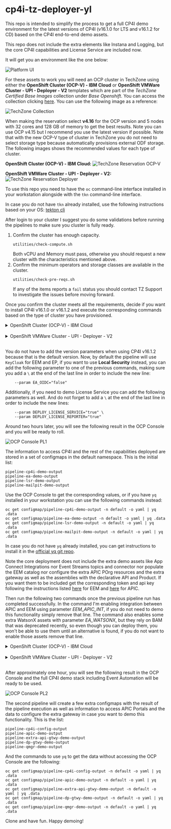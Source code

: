 # cp4i-tz-deployer-yl

This repo is intended to simplify the process to get a full CP4I demo environment for the latest versions of CP4I (v16.1.0 for LTS and v16.1.2 for CD) based on the CP4I end-to-end demo assets.

This repo does not include the extra elements like Instana and Logging, but the core CP4I capabilities and License Service are included now.

It will get you an environment like the one below:

![Platform UI](images/Platform_UI.png)

For these assets to work you will need an OCP cluster in TechZone using either the **OpenShift Cluster (OCP-V) - IBM Cloud** or **OpenShift VMWare Cluster - UPI - Deployer - V2** templates which are part of the *TechZone Certified Base Images* collection under *Base Openshift*. You can access the collection clicking [here](https://techzone.ibm.com/collection/tech-zone-certified-base-images/journey-base-open-shift). You can use the following image as a reference:

![TechZone Collection](images/TZ_Collection.png)

When making the reservation select **v4.16** for the OCP version and 5 nodes with 32 cores and 128 GB of memory to get the best results. Note you can use OCP v4.15 but I recommend you use the latest version if possible. Note that with the new OCP-V type of cluster in TechZone you do not need to select storage type because automatically provisions external ODF storage. The following images shows the recommended values for each type of cluster.

**OpenShift Cluster (OCP-V) - IBM Cloud:**
![TechZone Reservation OCP-V](images/TZ_Reservation_ocpv.png)

**OpenShift VMWare Cluster - UPI - Deployer - V2:**
![TechZone Reservation Deployer](images/TZ_Reservation_vmw_upi.png)

To use this repo you need to have the `oc` command-line interface installed in your workstation alongside with the `tkn` command-line interface.

In case you do not have `tkn` already installed, use the following instructions based on your OS: [tekton cli](https://tekton.dev/docs/cli/)

After login to your cluster I suggest you do some validations before running the pipelines to make sure you cluster is fully ready.

1. Confirm the cluster has enough capacity.
    ```
    utilities/check-compute.sh
    ```
    Both vCPU and Memory must pass, otherwise you should request a new cluster with the characteristics mentioned above.
2. Confirm the minimum operators and storage classes are available in the cluster.
    ```
    utilities/check-pre-reqs.sh
    ```
    If any of the items reports a `fail` status you should contact TZ Support to investigate the issues before moving forward.

Once you confirm the cluster meets all the requirements, decide if you want to install CP4I v16.1.0 or v16.1.2 and execute the corresponding commands based on the type of cluster you have provisioned.

<details>
<summary>
OpenShift Cluster (OCP-V) - IBM Cloud
</summary>

**CP4I v16.1.2**
```
oc apply -f resources/pipeline1.yaml
tkn pipeline start cp4i-demo \
    --namespace default \
    --use-param-defaults \
    --workspace name=cp4i-ws,volumeClaimTemplateFile=resources/workspace-template.yaml \
    --pod-template resources/pod-template.yaml
```

**CP4I v16.1.0**
```
oc apply -f resources/pipeline1.yaml
tkn pipeline start cp4i-demo \
    --namespace default \
    --use-param-defaults \
    --workspace name=cp4i-ws,volumeClaimTemplateFile=resources/workspace-template.yaml \
    --pod-template resources/pod-template.yaml \
    --param CP4I_VERSION="16.1.0"
```
</details>
&nbsp; 

<details>
<summary>
OpenShift VMWare Cluster - UPI - Deployer - V2
</summary>

**CP4I v16.1.2**
```
oc apply -f resources/pipeline1.yaml
tkn pipeline start cp4i-demo \
    --namespace default \
    --use-param-defaults \
    --workspace name=cp4i-ws,volumeClaimTemplateFile=resources/workspace-template.yaml \
    --pod-template resources/pod-template.yaml \
    --param DEFAULT_SC="ocs-storagecluster-ceph-rbd" \
    --param OCP_BLOCK_STORAGE="ocs-storagecluster-ceph-rbd" \
    --param OCP_FILE_STORAGE="ocs-storagecluster-cephfs"
```

**CP4I v16.1.0**
```
oc apply -f resources/pipeline1.yaml
tkn pipeline start cp4i-demo \
    --namespace default \
    --use-param-defaults \
    --workspace name=cp4i-ws,volumeClaimTemplateFile=resources/workspace-template.yaml \
    --pod-template resources/pod-template.yaml \
    --param DEFAULT_SC="ocs-storagecluster-ceph-rbd" \
    --param OCP_BLOCK_STORAGE="ocs-storagecluster-ceph-rbd" \
    --param OCP_FILE_STORAGE="ocs-storagecluster-cephfs" \
    --param CP4I_VERSION="16.1.0"
```

</details>
&nbsp; 


You do not have to add the version parameters when using CP4I v16.1.2 because that is the default version. Now, by default the pipeline will use `KeyCloak` for EEM and EP, if you want to use **Local Security** instead, you can add the following parameter to one of the previous commands, making sure you add a `\` at the end of the last line in order to include the new line:

```
    --param EA_OIDC="false"
```

Additionally, if you need to demo License Service you can add the following parameters as well. And do not forget to add a `\` at the end of the last line in order to include the new lines:

```
    --param DEPLOY_LICENSE_SERVICE="true" \
    --param DEPLOY_LICENSE_REPORTER="true"
```

Around two hours later, you will see the following result in the OCP Console and you will be ready to roll.

![OCP Console PL1](images/OCP_Console_PL1.png)

The information to access CP4I and the rest of the capabilities deployed are stored in a set of configmaps in the default namespace. This is the initial list:

```
pipeline-cp4i-demo-output
pipeline-ea-demo-output
pipeline-lsr-demo-output
pipeline-mailpit-demo-output 
```

Use the OCP Console to get the corresponding values, or if you have `yq` installed in your workstation you can use the following commands instead:

```
oc get configmap/pipeline-cp4i-demo-output -n default -o yaml | yq .data
oc get configmap/pipeline-ea-demo-output -n default -o yaml | yq .data
oc get configmap/pipeline-lsr-demo-output -n default -o yaml | yq .data
oc get configmap/pipeline-mailpit-demo-output -n default -o yaml | yq .data
```

In case you do not have `yq` already installed, you can get instructions to install it in the [official yq git repo](https://github.com/mikefarah/yq). 

Note the core deployment does not include the extra demo assets like App Connect Integrations nor Event Streams topics and connector nor populate the EEM catalog nor configure the extra APIC POrg resources and the extra gateway as well as the assemblies with the declarative API and Product. If you want them to be included get the corresponding token and api key following the instructions listed [here](https://ibm.github.io/event-automation/eem/security/api-tokens/#creating-a-token) for EEM and [here](https://www.ibm.com/docs/en/api-connect/10.0.x?topic=applications-managing-platform-rest-api-keys) for APIC.


Then run the following two commands once the previous pipeline run has completed successfully. In the command I'm enabling integration between APIC and EEM using parameter *EEM_APIC_INT*, if you do not need to demo this functionality simply remove that line. The command also enables some extra WatsonX assets with parameter *EA_WATSONX*, but they rely on BAM that was deprecated recently, so even though you can deploy them, you won't be able to use them until an alternative is found, if you do not want to enable those assets remove that line.

<details>
<summary>
OpenShift Cluster (OCP-V) - IBM Cloud
</summary>

```
oc apply -f resources/pipeline2.yaml
tkn pipeline start cp4i-config \
    --namespace default \
    --use-param-defaults \
    --workspace name=cp4i-ws,volumeClaimTemplateFile=resources/workspace-template.yaml \
    --pod-template resources/pod-template.yaml \
    --param EEM_APIC_INT="true" \
    --param EA_WATSONX="true" \
    --param EEM_TOKEN=<eem-token> \
    --param APIC_API_KEY=<api-key>
```

</details>
&nbsp; 

<details>
<summary>
OpenShift VMWare Cluster - UPI - Deployer - V2
</summary>

```
oc apply -f resources/pipeline2.yaml
tkn pipeline start cp4i-config \
    --namespace default \
    --use-param-defaults \
    --workspace name=cp4i-ws,volumeClaimTemplateFile=resources/workspace-template.yaml \
    --pod-template resources/pod-template.yaml \
    --param OCP_BLOCK_STORAGE="ocs-storagecluster-ceph-rbd" \
    --param OCP_FILE_STORAGE="ocs-storagecluster-cephfs" \
    --param EEM_APIC_INT="true" \
    --param EA_WATSONX="true" \
    --param EEM_TOKEN=<eem-token> \
    --param APIC_API_KEY=<api-key>
```

</details>
&nbsp; 

After approximately one hour, you will see the following result in the OCP Console and the full CP4I demo stack including Event Automation will be ready to be used.

![OCP Console PL2](images/OCP_Console_PL2.png)

The second pipeline will create a few extra configmaps with the result of the pipeline execution as well as information to access APIC Portals and the data to configure the extra gateway in case you want to demo this functionality. This is the list:

```
pipeline-cp4i-config-output
pipeline-apic-demo-output
pipeline-extra-api-gtwy-demo-output
pipeline-dp-gtwy-demo-output
pipeline-qmgr-demo-output
```

And the commands to use `yq` to get the data without accessing the OCP Console are the following:

```
oc get configmap/pipeline-cp4i-config-output -n default -o yaml | yq .data
oc get configmap/pipeline-apic-demo-output -n default -o yaml | yq .data
oc get configmap/pipeline-extra-api-gtwy-demo-output -n default -o yaml | yq .data
oc get configmap/pipeline-dp-gtwy-demo-output -n default -o yaml | yq .data
oc get configmap/pipeline-qmgr-demo-output -n default -o yaml | yq .data
```

Clone and have fun. Happy demoing!
